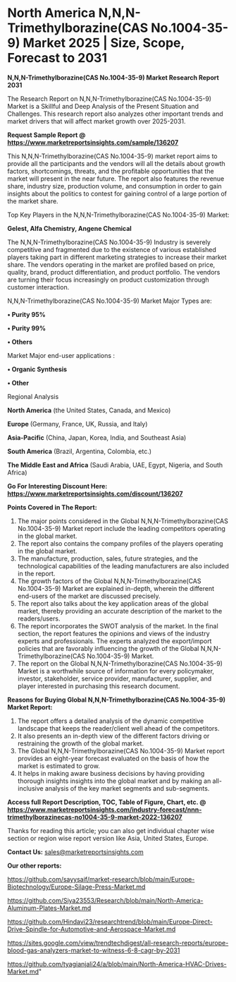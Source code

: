  # North America N,N,N-Trimethylborazine(CAS No.1004-35-9) Market 2025 | Size, Scope, Forecast to 2031

<strong>N,N,N-Trimethylborazine(CAS No.1004-35-9) Market Research Report 2031</strong>

The Research Report on N,N,N-Trimethylborazine(CAS No.1004-35-9) Market is a Skillful and Deep Analysis of the Present Situation and Challenges. This research report also analyzes other important trends and market drivers that will affect market growth over 2025-2031.

<strong>Request Sample Report @ <a href=https://www.marketreportsinsights.com/sample/136207>https://www.marketreportsinsights.com/sample/136207</a></strong>

This N,N,N-Trimethylborazine(CAS No.1004-35-9) market report aims to provide all the participants and the vendors will all the details about growth factors, shortcomings, threats, and the profitable opportunities that the market will present in the near future. The report also features the revenue share, industry size, production volume, and consumption in order to gain insights about the politics to contest for gaining control of a large portion of the market share.

Top Key Players in the N,N,N-Trimethylborazine(CAS No.1004-35-9) Market:

<strong>Gelest, Alfa Chemistry, Angene Chemical</strong>

The N,N,N-Trimethylborazine(CAS No.1004-35-9) Industry is severely competitive and fragmented due to the existence of various established players taking part in different marketing strategies to increase their market share. The vendors operating in the market are profiled based on price, quality, brand, product differentiation, and product portfolio. The vendors are turning their focus increasingly on product customization through customer interaction.

N,N,N-Trimethylborazine(CAS No.1004-35-9) Market Major Types are:

<strong>• Purity 95%

• Purity 99%

• Others</strong>

Market Major end-user applications :

<strong>• Organic Synthesis

• Other</strong>

Regional Analysis

</u><strong><b>North America</b></strong> (the United States, Canada, and Mexico)

<strong><b>Europe </b></strong>(Germany, France, UK, Russia, and Italy)

<strong><b>Asia-Pacific</b></strong> (China, Japan, Korea, India, and Southeast Asia)

<strong><b>South America</b></strong> (Brazil, Argentina, Colombia, etc.)

<strong><b>The Middle East and Africa</b></strong> (Saudi Arabia, UAE, Egypt, Nigeria, and South Africa)

<strong>Go For Interesting Discount Here: <a href=https://www.marketreportsinsights.com/discount/136207>https://www.marketreportsinsights.com/discount/136207</a></strong>

<strong>Points Covered in The Report:</strong>
<ol>
  <li>The major points considered in the Global N,N,N-Trimethylborazine(CAS No.1004-35-9) Market report include the leading competitors operating in the global market.</li>
  <li>The report also contains the company profiles of the players operating in the global market.</li>
  <li>The manufacture, production, sales, future strategies, and the technological capabilities of the leading manufacturers are also included in the report.</li>
  <li>The growth factors of the Global N,N,N-Trimethylborazine(CAS No.1004-35-9) Market are explained in-depth, wherein the different end-users of the market are discussed precisely.</li>
  <li>The report also talks about the key application areas of the global market, thereby providing an accurate description of the market to the readers/users.</li>
  <li>The report incorporates the SWOT analysis of the market. In the final section, the report features the opinions and views of the industry experts and professionals. The experts analyzed the export/import policies that are favorably influencing the growth of the Global N,N,N-Trimethylborazine(CAS No.1004-35-9) Market.</li>
  <li>The report on the Global N,N,N-Trimethylborazine(CAS No.1004-35-9) Market is a worthwhile source of information for every policymaker, investor, stakeholder, service provider, manufacturer, supplier, and player interested in purchasing this research document.</li>
</ol>
<strong>Reasons for Buying Global N,N,N-Trimethylborazine(CAS No.1004-35-9) Market Report:</strong>

<ol>
  <li>The report offers a detailed analysis of the dynamic competitive landscape that keeps the reader/client well ahead of the competitors.</li>
  <li>It also presents an in-depth view of the different factors driving or restraining the growth of the global market.</li>
  <li>The Global N,N,N-Trimethylborazine(CAS No.1004-35-9) Market report provides an eight-year forecast evaluated on the basis of how the market is estimated to grow.</li>
  <li>It helps in making aware business decisions by having providing thorough insights insights into the global market and by making an all-inclusive analysis of the key market segments and sub-segments.</li>
</ol>
<strong>Access full Report Description, TOC, Table of Figure, Chart, etc. @ <a href=https://www.marketreportsinsights.com/industry-forecast/nnn-trimethylborazinecas-no1004-35-9-market-2022-136207>https://www.marketreportsinsights.com/industry-forecast/nnn-trimethylborazinecas-no1004-35-9-market-2022-136207</a></strong>


Thanks for reading this article; you can also get individual chapter wise section or region wise report version like Asia, United States, Europe.

<strong>Contact Us:</strong>
sales@marketreportsinsights.com

<strong>Our other reports:</strong>

<a href=https://github.com/sayysaif/market-research/blob/main/Europe-Biotechnology/Europe-Silage-Press-Market.md>https://github.com/sayysaif/market-research/blob/main/Europe-Biotechnology/Europe-Silage-Press-Market.md</a>

<a href=https://github.com/Siya23553/Research/blob/main/North-America-Aluminum-Plates-Market.md>https://github.com/Siya23553/Research/blob/main/North-America-Aluminum-Plates-Market.md</a>

<a href=https://github.com/Hindavi23/researchtrend/blob/main/Europe-Direct-Drive-Spindle-for-Automotive-and-Aerospace-Market.md>https://github.com/Hindavi23/researchtrend/blob/main/Europe-Direct-Drive-Spindle-for-Automotive-and-Aerospace-Market.md</a>

<a href=https://sites.google.com/view/trendtechdigest/all-research-reports/europe-blood-gas-analyzers-market-to-witness-6-8-cagr-by-2031>https://sites.google.com/view/trendtechdigest/all-research-reports/europe-blood-gas-analyzers-market-to-witness-6-8-cagr-by-2031</a>

<a href=https://github.com/tyagianjali24/a/blob/main/North-America-HVAC-Drives-Market.md>https://github.com/tyagianjali24/a/blob/main/North-America-HVAC-Drives-Market.md</a>"
